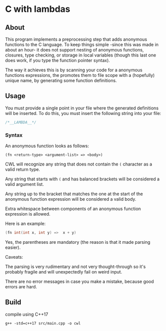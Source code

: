 # C with lambdas

## About

This program implements a preprocessing step that adds anonymous functions to the C language. To keep things simple -since this was made in about an hour- it does not support nesting of anonymous functions, closures, type checking, or storage in local variables (though this last one does work, if you type the function pointer syntax).

The way it achieves this is by scanning your code for a anonymous functions expressions, the promotes them to file scope with a (hopefully) unique name, by generating some function definitions.

## Usage

You must provide a single point in your file where the generated definitions will be inserted. To do this, you must insert the following string into your file:

```C
/*__LAMBDA__*/
```

### Syntax

An anonymous function looks as follows:

```
(fn <return-type> <argument-list> => <body>)
```

CWL will recognize any string that does not contain the `(` character as a valid return type.

Any string that starts with `(` and has balanced brackets will be considered a valid argument list.

Any string up to the bracket that matches the one at the start of the anonymous function expression will be considered a valid body.

Extra whitespace between components of an anonymous function expression is allowed.

Here is an example:

```C
(fn int(int x, int y) =>  x + y)
```

Yes, the parentheses are mandatory (the reason is that it made parsing easier).

Caveats:

The parsing is very rudimentary and not very thought-through so it's probably fragile and will unexpectedly fail on weird input.

There are no error messages in case you make a mistake, because good errors are hard.

## Build

compile using C++17

```shell
g++ -std=c++17 src/main.cpp -o cwl
```
